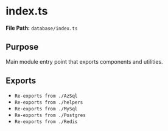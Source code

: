 # index.ts

**File Path:** `database/index.ts`

## Purpose

Main module entry point that exports components and utilities.

## Exports

- `Re-exports from ./AzSql`
- `Re-exports from ./helpers`
- `Re-exports from ./MySql`
- `Re-exports from ./Postgres`
- `Re-exports from ./Redis`
